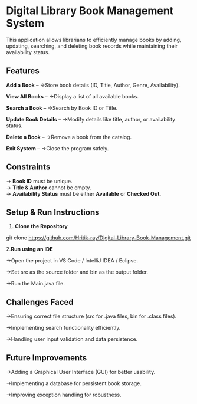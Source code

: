 # Digital Library Book Management System

This application allows librarians to efficiently manage books by adding, updating, searching, and deleting book records while maintaining their availability status.

##  Features
 **Add a Book** – 
 ->Store book details (ID, Title, Author, Genre, Availability). 

 **View All Books** – 
 ->Display a list of all available books. 
 
 **Search a Book** – 
 ->Search by Book ID or Title.  
 
 **Update Book Details** – 
 ->Modify details like title, author, or availability status.  
 
 **Delete a Book** –
 ->Remove a book from the catalog.
 
 **Exit System** – 
 ->Close the program safely.  

 
##  Constraints
-> **Book ID** must be unique.  
-> **Title & Author** cannot be empty.  
-> **Availability Status** must be either **Available** or **Checked Out**.  


##  Setup & Run Instructions
1. **Clone the Repository**  
   
  git clone https://github.com/Hritik-ray/Digital-Library-Book-Management.git
  

2.**Run using an IDE**
 
  ->Open the project in VS Code / IntelliJ IDEA / Eclipse.

  ->Set src as the source folder and bin as the output folder.

  ->Run the Main.java file.

   


## Challenges Faced
->Ensuring correct file structure (src for .java files, bin for .class files).

->Implementing search functionality efficiently.

->Handling user input validation and data persistence.



## Future Improvements
->Adding a Graphical User Interface (GUI) for better usability.

->Implementing a database for persistent book storage.

->Improving exception handling for robustness.









